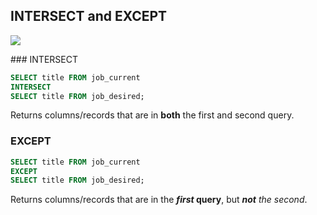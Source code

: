## INTERSECT and EXCEPT

![](./img/intersect-except.png)


### INTERSECT

```SQL
SELECT title FROM job_current
INTERSECT
SELECT title FROM job_desired;
```

Returns columns/records that are in **both** the first and second query.


### EXCEPT

```SQL
SELECT title FROM job_current
EXCEPT
SELECT title FROM job_desired;
```

Returns columns/records that are in the **_first_ query**, but _**not** the second_.
